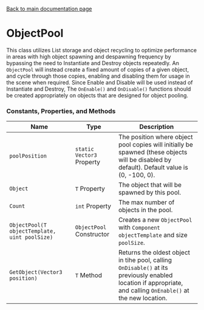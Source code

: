 [Back to main documentation page](https://github.com/mlaikhram/Unity-Common-Scripts/blob/master/Documentation~/Common.md)

# ObjectPool
This class utilizes List storage and object recycling to optimize performance in areas with high object spawning and despawning frequency by bypassing the need to Instantiate and Destroy objects repeatedly. An `ObjectPool` will instead create a fixed amount of copies of a given object, and cycle through those copies, enabling and disabling them for usage in the scene when required. Since Enable and Disable will be used instead of Instantiate and Destroy, The `OnEnable()` and `OnDisable()` functions should be created appropriately on objects that are designed for object pooling.

### Constants, Properties, and Methods
Name | Type | Description
-----|------|------------
`poolPosition` | `static Vector3` Property | The position where object pool copies will initially be spawned (these objects will be disabled by default). Default value is (0, -100, 0).
`Object` | `T` Property | The object that will be spawned by this pool.
`Count` | `int` Property | The max number of objects in the pool.
`ObjectPool(T objectTemplate, uint poolSize)` | `ObjectPool` Constructor | Creates a new `ObjectPool` with `Component` `objectTemplate` and size `poolSize`.
`GetObject(Vector3 position)` | `T` Method | Returns the oldest object in tihe pool, calling `OnDisable()` at its previously enabled location if appropriate, and calling `OnEnable()` at the new location.

